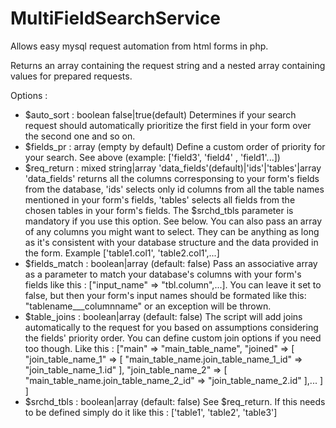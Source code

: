 # MultiFieldSearchService
Allows easy mysql request automation from html forms in php.

Returns an array containing the request string and a nested array containing values for prepared requests.

Options :
- $auto_sort : boolean false|true(default)
  Determines if your search request should automatically prioritize the first field in your form over the second one and so on.
- $fields_pr : array (empty by default)
  Define a custom order of priority for your search. See above (example: ['field3', 'field4' , 'field1'...])
- $req_return : mixed string|array 'data_fields'(default)|'ids'|'tables'|array
  'data_fields' returns all the columns corresponsing to your form's fields from the database, 'ids' selects only id columns from all the table names mentioned in your form's fields, 'tables' selects all fields from the chosen tables in your form's fields. The $srchd_tbls parameter is mandatory if you use this option. See below. You can also pass an array of any columns you might want to select. They can be anything as long as it's consistent with your database structure and the data provided in the form. Example ['table1.col1', 'table2.col1',...] 
- $fields_match : boolean|array (default: false)
  Pass an associative array as a parameter to match your database's columns with your form's fields like this : ["input_name" => "tbl.column",...]. You can leave it set to false, but then your form's input names should be formated like this: "tablename___columnname" or an exception will be thrown.
- $table_joins : boolean|array (default: false)
  The script will add joins automatically to the request for you based on assumptions considering the fields' priority order. You can define custom join options if you need too though. Like this : ["main" => "main_table_name",
                              "joined" => [
                                      "join_table_name_1" => [
                                          "main_table_name.join_table_name_1_id" => "join_table_name_1.id"
                                      ],
                                      "join_table_name_2" => [
                                          "main_table_name.join_table_name_2_id" => "join_table_name_2.id"
                                      ],...
                                  ]
                              ]
- $srchd_tbls : boolean|array (default: false)
  See $req_return. If this needs to be defined simply do it like this : ['table1', 'table2', 'table3']
